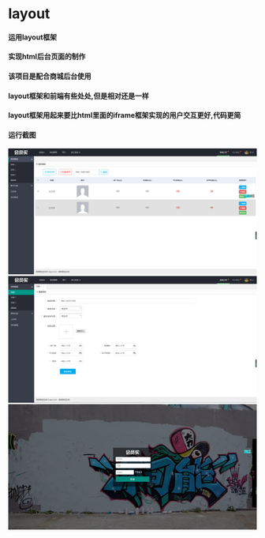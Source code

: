 # layout
#### 运用layout框架
#### 实现html后台页面的制作
#### 该项目是配合商城后台使用
#### layout框架和前端有些处处,但是相对还是一样
#### layout框架用起来要比html里面的iframe框架实现的用户交互更好,代码更简

#### 运行截图

<img src="images/git/img1.png" />

<img src="images/git/img2.png" />

<img src="images/git/img3.png" />